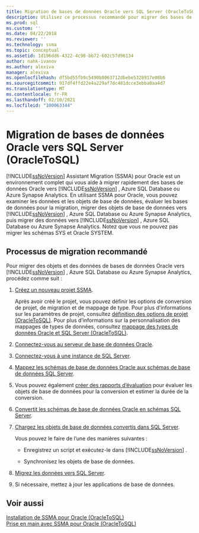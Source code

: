 ```yaml
---
title: Migration de bases de données Oracle vers SQL Server (OracleToSQL) | Microsoft Docs
description: Utilisez ce processus recommandé pour migrer des bases de données Oracle vers SQL Server ou Azure SQL Database à l’aide d’Assistant Migration SQL Server (SSMA).
ms.prod: sql
ms.custom: ''
ms.date: 04/22/2018
ms.reviewer: ''
ms.technology: ssma
ms.topic: conceptual
ms.assetid: 1d196dd6-4322-4c98-bb72-602c57d96134
author: nahk-ivanov
ms.author: alexiva
manager: alexiva
ms.openlocfilehash: df5bd55fb9c5490b8063712dbebe5328917e08b6
ms.sourcegitcommit: 917df4ffd22e4a229af7dc481dcce3ebba0aa4d7
ms.translationtype: MT
ms.contentlocale: fr-FR
ms.lasthandoff: 02/10/2021
ms.locfileid: "100063344"
---
```

# <a name="migrating-oracle-databases-to-sql-server-oracletosql"></a>Migration de bases de données Oracle vers SQL Server (OracleToSQL)
[!INCLUDE[ssNoVersion](../../includes/ssnoversion-md.md)] Assistant Migration (SSMA) pour Oracle est un environnement complet qui vous aide à migrer rapidement des bases de données Oracle vers [!INCLUDE[ssNoVersion](../../includes/ssnoversion-md.md)] , Azure SQL Database ou Azure Synapse Analytics. En utilisant SSMA pour Oracle, vous pouvez examiner les données et les objets de base de données, évaluer les bases de données pour la migration, migrer des objets de base de données vers [!INCLUDE[ssNoVersion](../../includes/ssnoversion-md.md)] , Azure SQL Database ou Azure Synapse Analytics, puis migrer des données vers [!INCLUDE[ssNoVersion](../../includes/ssnoversion-md.md)] , Azure SQL Database ou Azure Synapse Analytics. Notez que vous ne pouvez pas migrer les schémas SYS et Oracle SYSTEM.
  
## <a name="recommended-migration-process"></a>Processus de migration recommandé  
Pour migrer des objets et des données de bases de données Oracle vers [!INCLUDE[ssNoVersion](../../includes/ssnoversion-md.md)] , Azure SQL Database ou Azure Synapse Analytics, procédez comme suit :
  
1.  [Créez un nouveau projet SSMA](working-with-ssma-projects-oracletosql.md).  
  
    Après avoir créé le projet, vous pouvez définir les options de conversion de projet, de migration et de mappage de type. Pour plus d’informations sur les paramètres de projet, consultez [définition des options de projet &#40;OracleToSQL&#41;](../../ssma/oracle/setting-project-options-oracletosql.md). Pour plus d’informations sur la personnalisation des mappages de types de données, consultez [mappage des types de données Oracle et SQL Server &#40;OracleToSQL&#41;](../../ssma/oracle/mapping-oracle-and-sql-server-data-types-oracletosql.md).  
  
2.  [Connectez-vous au serveur de base de données Oracle](connecting-to-oracle-database-oracletosql.md).  
  
3.  [Connectez-vous à une instance de SQL Server](connecting-to-sql-server-oracletosql.md).  
  
4.  [Mappez les schémas de base de données Oracle aux schémas de base de données SQL Server](mapping-oracle-schemas-to-sql-server-schemas-oracletosql.md).  
  
5.  Vous pouvez également [créer des rapports d’évaluation](assessing-oracle-schemas-for-conversion-oracletosql.md) pour évaluer les objets de base de données pour la conversion et estimer la durée de la conversion.  
  
6.  [Convertit les schémas de base de données Oracle en schémas SQL Server](converting-oracle-schemas-oracletosql.md).  
  
7.  [Chargez les objets de base de données convertis dans SQL Server](loading-converted-database-objects-into-sql-server-oracletosql.md).  
  
    Vous pouvez le faire de l’une des manières suivantes :  
  
    -   Enregistrez un script et exécutez-le dans [!INCLUDE[ssNoVersion](../../includes/ssnoversion-md.md)] .  
  
    -   Synchronisez les objets de base de données.  
  
8.  [Migrez les données vers SQL Server](migrating-oracle-data-into-sql-server-oracletosql.md).  
  
9. Si nécessaire, mettez à jour les applications de base de données.  
  
## <a name="see-also"></a>Voir aussi  
[Installation de SSMA pour Oracle &#40;OracleToSQL&#41;](../../ssma/oracle/installing-ssma-for-oracle-oracletosql.md)  
[Prise en main avec SSMA pour Oracle &#40;OracleToSQL&#41;](../../ssma/oracle/getting-started-with-ssma-for-oracle-oracletosql.md)  
  
